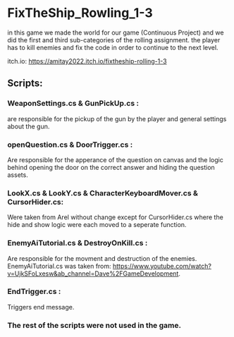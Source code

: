 # FixTheShip_Rowling_1-3

in this game we made the world for our game (Continuous Project) and we did the first and third sub-categories of the rolling assignment.
the player has to kill enemies and fix the code in order to continue to the next level.

itch.io: https://amitay2022.itch.io/fixtheship-rolling-1-3

## Scripts:

### WeaponSettings.cs & GunPickUp.cs : 
are responsible for the pickup of the gun by the player and general settings about the gun.

### openQuestion.cs & DoorTrigger.cs : 
Are responsible for the apperance of the question on canvas and the logic behind opening the door on the correct answer and hiding the question assets.

### LookX.cs & LookY.cs & CharacterKeyboardMover.cs & CursorHider.cs:
Were taken from Arel without change except for CursorHider.cs where the hide and show logic were each moved to a seperate function.

### EnemyAiTutorial.cs & DestroyOnKill.cs :
Are responsible for the movment and destruction of the enemies.
EnemyAiTutorial.cs was taken from: https://www.youtube.com/watch?v=UjkSFoLxesw&ab_channel=Dave%2FGameDevelopment.

### EndTrigger.cs :
Triggers end message.

### The rest of the scripts were not used in the game.

